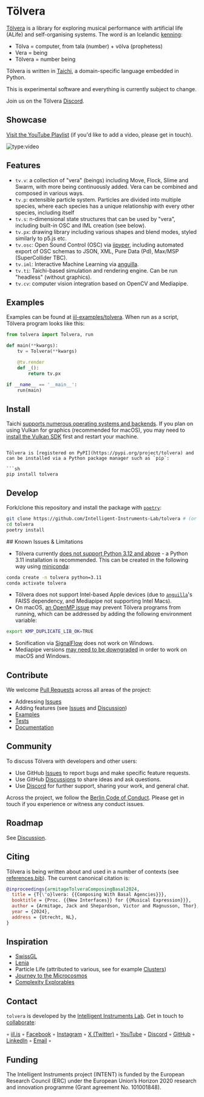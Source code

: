 # Tölvera

[Tölvera](https://tolvera.is) is a library for exploring musical performance with artificial life (ALife) and self-organising systems. The word is an Icelandic [kenning](https://en.wikipedia.org/wiki/Kenning):

- Tölva = computer, from tala (number) + völva (prophetess)
- Vera = being
- Tölvera = number being

Tölvera is written in [Taichi](https://www.taichi-lang.org/), a domain-specific language embedded in Python.

This is experimental software and everything is currently subject to change.

Join us on the Tölvera [Discord](https://discord.gg/ER7tWds9vM).

## Showcase

[Visit the YouTube Playlist](https://www.youtube.com/embed/ahSXjnYHZLU?&list=PL8bdQleKUA1vNez5gw-pfQB21Q1-vHn3x) (if you'd like to add a video, please get in touch).

![type:video](https://www.youtube.com/embed/ahSXjnYHZLU?&list=PL8bdQleKUA1vNez5gw-pfQB21Q1-vHn3x)

<!-- [![](assets/images/tolvera.jpg)](https://www.youtube.com/watch?v=ahSXjnYHZLU&list=PL8bdQleKUA1vNez5gw-pfQB21Q1-vHn3x&pp=gAQBiAQB) -->

## Features

- `tv.v`: a collection of "vera" (beings) including Move, Flock, Slime and Swarm, with more being continuously added. Vera can be combined and composed in various ways.
- `tv.p`: extensible particle system. Particles are divided into multiple species, where each species has a unique relationship with every other species, including itself
- `tv.s`: n-dimensional state structures that can be used by "vera", including built-in OSC and IML creation (see below).
- `tv.px`: drawing library including various shapes and blend modes, styled similarly to p5.js etc.
- `tv.osc`: Open Sound Control (OSC) via [iipyper](https://github.com/Intelligent-Instruments-Lab/iipyper), including automated export of OSC schemas to JSON, XML, Pure Data (Pd), Max/MSP (SuperCollider TBC).
- `tv.iml`: Interactive Machine Learning via [anguilla](https://github.com/Intelligent-Instruments-Lab/anguilla).
- `tv.ti`: Taichi-based simulation and rendering engine. Can be run "headless" (without graphics).
- `tv.cv`: computer vision integration based on OpenCV and Mediapipe.

## Examples

Examples can be found at [iil-examples/tolvera](https://github.com/Intelligent-Instruments-Lab/iil-examples/tree/main/tolvera).
When run as a script, Tölvera program looks like this:

```py
from tolvera import Tolvera, run

def main(**kwargs):
    tv = Tolvera(**kwargs)

    @tv.render
    def _():
        return tv.px

if __name__ == '__main__':
    run(main)
```

## Install

Taichi [supports numerous operating systems and backends](https://docs.taichi-lang.org/docs/hello_world#supported-systems-and-backends).
If you plan on using Vulkan for graphics (recommended for macOS), you may need to [install the Vulkan SDK](https://docs.taichi-lang.org/docs/hello_world#supported-systems-and-backends) first and restart your machine.
```

Tölvera is [registered on PyPI](https://pypi.org/project/tolvera) and can be installed via a Python package manager such as `pip`:

```sh
pip install tolvera
```

## Develop

Fork/clone this repository and install the package with [`poetry`](https://python-poetry.org/):

```sh
git clone https://github.com/Intelligent-Instruments-Lab/tolvera # (or clone your own fork)
cd tolvera
poetry install
```

## Known Issues & Limitations

- Tölvera currently [does not support Python 3.12 and above](https://github.com/taichi-dev/taichi/issues/8365) - a Python 3.11 installation is recommended.
This can be created in the following way using [miniconda](https://docs.anaconda.com/free/miniconda/index.html):
```sh
conda create -n tolvera python=3.11
conda activate tolvera
```
- Tölvera does not support Intel-based Apple devices (due to [`anguilla`](https://github.com/Intelligent-Instruments-Lab/anguilla)'s FAISS dependency, and Mediapipe not supporting Intel Macs).
- On macOS, [an OpenMP issue](https://github.com/pytorch/pytorch/issues/78490) may prevent Tölvera programs from running, which can be addressed by adding the following environment variable:
```sh
export KMP_DUPLICATE_LIB_OK=TRUE
```
- Sonification via [SignalFlow](https://signalflow.dev) does not work on Windows.
- Mediapipe versions [may need to be downgraded](https://github.com/google/mediapipe/issues/5168) in order to work on macOS and Windows.

## Contribute

We welcome [Pull Requests](https://github.com/Intelligent-Instruments-Lab/tolvera/pulls) across all areas of the project:

- Addressing [Issues](https://github.com/Intelligent-Instruments-Lab/tolvera/issues)
- Adding features (see [Issues](https://github.com/Intelligent-Instruments-Lab/tolvera/issues) and [Discussion](https://github.com/Intelligent-Instruments-Lab/tolvera/discussion))
- [Examples](https://github.com/Intelligent-Instruments-Lab/iil-examples/tolvera)
- [Tests](https://github.com/Intelligent-Instruments-Lab/tolvera/tests)
- [Documentation](https://github.com/Intelligent-Instruments-Lab/tolvera/docs)

## Community

To discuss Tölvera with developers and other users:

- Use GitHub [Issues](https://github.com/Intelligent-Instruments-Lab/tolvera/issues) to report bugs and make specific feature requests.
- Use GitHub [Discussions](https://github.com/Intelligent-Instruments-Lab/tolvera/discussions) to share ideas and ask questions.
- Use [Discord](https://discord.gg/ER7tWds9vM) for further support, sharing your work, and general chat.

Across the project, we follow the [Berlin Code of Conduct](https://berlincodeofconduct.org/). 
Please get in touch if you experience or witness any conduct issues.

## Roadmap

See [Discussion](https://github.com/Intelligent-Instruments-Lab/tolvera/discussion).

## Citing

Tölvera is being written about and used in a number of contexts (see [references.bib](https://github.com/Intelligent-Instruments-Lab/tolvera/blob/main/references.bib)).
The current canonical citation is:

```bibtex
@inproceedings{armitageTolveraComposingBasal2024,
  title = {T{\"o}lvera: {{Composing With Basal Agencies}}},
  booktitle = {Proc. {{New Interfaces}} for {{Musical Expression}}},
  author = {Armitage, Jack and Shepardson, Victor and Magnusson, Thor},
  year = {2024},
  address = {Utrecht, NL},
}
```

## Inspiration

- [SwissGL](https://swiss.gl)
- [Lenia](https://chakazul.github.io/lenia.html)
- Particle Life (attributed to various, see for example [Clusters](https://www.ventrella.com/Clusters/))
- [Journey to the Microcosmos](https://www.youtube.com/@journeytomicro)
- [Complexity Explorables](https://www.complexity-explorables.org/)

## Contact

`tolvera` is developed by the [Intelligent Instruments Lab](https://iil.is/about). Get in touch to [collaborate](https://iil.is/collaborate):

 ◦ <a href="https://iil.is" target="_blank" title="Intelligent Instrumets Lab">iil.is</a> ◦ 
<a href="https://facebook.com/intelligentinstrumentslab" target="_blank" title="facebook.com">Facebook</a> ◦ 
<a href="https://instagram.com/intelligentinstruments" target="_blank" title="instagram.com">Instagram</a> ◦ 
<a href="https://x.com/_iil_is" target="_blank" title="x.com">X (Twitter)</a> ◦ 
<a href="https://youtube.com/@IntelligentInstruments" target="_blank" title="youtube.com">YouTube</a> ◦ 
<a href="https://discord.gg/fY9GYMebtJ" target="_blank" title="discord.gg">Discord</a> ◦ 
<a href="https://github.com/intelligent-instruments-lab" target="_blank" title="github.com">GitHub</a> ◦ 
<a href="https://www.linkedin.com/company/intelligent-instruments-lab" target="_blank" title="www.linkedin.com">LinkedIn</a> ◦ 
<a href="mailto:iil@lhi.is" target="_blank" title="">Email</a> ◦ 

## Funding

The Intelligent Instruments project (INTENT) is funded by the European Research Council (ERC) under the European Union’s Horizon 2020 research and innovation programme (Grant agreement No. 101001848).
